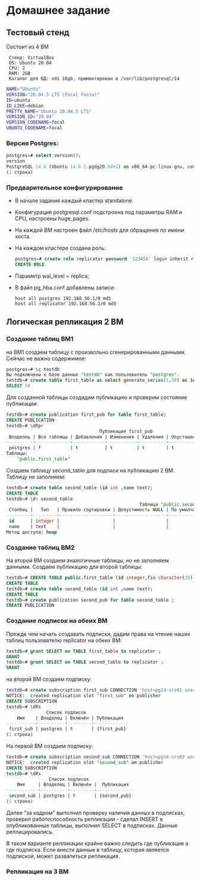 # Домашнее задание

## Тестовый стенд

Состоит из 4 ВМ

```text
 Стенд: VirtualBox
 OS: Ubuntu 20.04
 CPU: 2
 RAM: 2GB
 Каталог для БД: vdi 10gb, примонтирован в /var/lib/postgresql/14
```

```bash
NAME="Ubuntu"
VERSION="20.04.5 LTS (Focal Fossa)"
ID=ubuntu
ID_LIKE=debian
PRETTY_NAME="Ubuntu 20.04.5 LTS"
VERSION_ID="20.04"
VERSION_CODENAME=focal
UBUNTU_CODENAME=focal
```

### Версия Postgres:

```sql
postgres=# select version();
version
PostgreSQL 14.6 (Ubuntu 14.6-1.pgdg20.04+1) on x86_64-pc-linux-gnu, compiled by gcc (Ubuntu 9.4.0-1ubuntu1~20.04.1) 9.4.0, 64-bit
(1 строка)
```

### Предварительное конфигурирование 

- В начале задания каждый кластер standalone. 
- Конфигурация postgresql.conf подстроена под параметры RAM и CPU, настроены huge_pages.
- На каждой ВМ настроен файл /etc/hosts для обращения по имени хоста.
- На каждом кластере создана роль:

    ```sql
    postgres=# create role replicator password '123456' login inherit replication;
    CREATE ROLE
    ```

- Параметр wal_level = replica;

- В файл pg_hba.conf добавлены записи:

    ```text
    host all postgres 192.168.56.1/0 md5
    host all replicator 192.168.56.1/0 md5
    ```

## Логическая репликация 2 ВМ

### Создание таблиц ВМ1

на ВМ1 создаем таблицу с произвольно сгенерированными данными. Сейчас не важно содержимое:

```sql
postgres=# \c testdb
Вы подключены к базе данных "testdb" как пользователь "postgres".
testdb=# create table first_table as select generate_series(1,50) as id,md5(random()::text)::char(25) as fio;
SELECT 50
```

Для созданной таблицы создадим публикацию и проверим состояние публикации:

```sql
testdb=# create publication first_pub for table first_table;
CREATE PUBLICATION
testdb=# \dRp+
                                   Публикация first_pub
 Владелец | Все таблицы | Добавления | Изменения | Удаления | Опустошения | Через корень 
----------+-------------+------------+-----------+----------+-------------+--------------
 postgres | f           | t          | t         | t        | t           | f
Таблицы:
    "public.first_table"
```

Создаем таблицу  second_table для подписи на публикацию 2 ВМ. Таблицу не заполняем:

```sql
testdb=# create table second_table (id int ,name text);
CREATE TABLE
testdb=# \d+ second_table 
                                                  Таблица "public.second_table"
 Столбец |   Тип   | Правило сортировки | Допустимость NULL | По умолчанию | Хранилище | Сжатие | Цель для статистики | Описание 
---------+---------+--------------------+-------------------+--------------+-----------+--------+---------------------+----------
 id      | integer |                    |                   |              | plain     |        |                     | 
 name    | text    |                    |                   |              | extended  |        |                     | 
Метод доступа: heap

```

### Создание таблиц ВМ2

На второй ВМ создаем аналогичные таблицы, но не заполняем данными. Создаем публикацию для второй таблицы:

```sql
testdb=# CREATE TABLE public.first_table (id integer,fio character(25));
CREATE TABLE
testdb=# create table second_table (id int ,name text);
CREATE TABLE
testdb=# create publication second_pub for table second_table ;
CREATE PUBLICATION
```

### Создание подписок на обеих ВМ

Прежде чем начать создавать подписки, дадим права на чтение наших таблиц пользователю replicator на обеих ВМ:

```sql
testdb=# grant SELECT on TABLE first_table to replicator ;
GRANT
testdb=# grant SELECT on TABLE second_table to replicator ;
GRANT
```

на второй ВМ создаем подписку:

```sql
testdb=# create subscription first_sub CONNECTION 'host=pg14-srv01 user=replicator dbname=testdb password=123456' publication first_pub with(copy_data=true);
NOTICE:  created replication slot "first_sub" on publisher
CREATE SUBSCRIPTION
testdb=# \dRs
               Список подписок
    Имя    | Владелец | Включён | Публикация  
-----------+----------+---------+-------------
 first_sub | postgres | t       | {first_pub}
(1 строка)
```

На первой ВМ создаем подписку:

```sql
testdb=# create subscription second_sub CONNECTION 'host=pg14-srv02 user=replicator dbname=testdb password=123456' publication second_pub with(copy_data=true);
NOTICE:  created replication slot "second_sub" on publisher
CREATE SUBSCRIPTION
testdb=# \dRs
                Список подписок
    Имя     | Владелец | Включён |  Публикация  
------------+----------+---------+--------------
 second_sub | postgres | t       | {second_pub}
(1 строка)
```

Далее "за кадром" выполнил проверку наличия данных в подписках, проверил работоспособность репликации -  сделал INSERT в опубликованные таблицы, выполнил SELECT в подписках. Данные реплицировались. 

В таком варианте репликации крайне важно следить где публикация а где подписка. Если внести данные в таблицу, которая является подпиской, может развалиться репликация.

### Репликация на 3 ВМ



